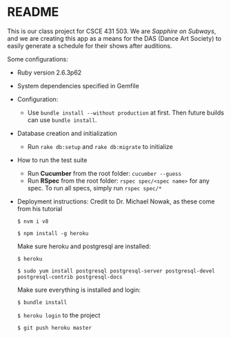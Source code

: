 # README

This is our class project for CSCE 431 503. We are _Sapphire on Subways_, and we
are creating this app as a means for the DAS (Dance Art Society) to easily
generate a schedule for their shows after auditions.

Some configurations:

* Ruby version 2.6.3p62

* System dependencies specified in Gemfile

* Configuration:
  - Use `bundle install --without production` at first. Then future builds
    can use `bundle install`.

* Database creation and initialization
  - Run `rake db:setup` and `rake db:migrate` to initialize

* How to run the test suite
  - Run __Cucumber__ from the root folder: `cucumber --guess`
  - Run __RSpec__ from the root folder: `rspec spec/<spec name>` for any spec. To run all specs, simply run `rspec spec/*`

* Deployment instructions: Credit to Dr. Michael Nowak, as these come from his tutorial
  
  `$ nvm i v8` 

  `$ npm install -g heroku`

  Make sure heroku and postgresql are installed:

  `$ heroku`

  `$ sudo yum install postgresql postgresql-server postgresql-devel postgresql-contrib postgresql-docs`

  Make sure everything is installed and login:

  `$ bundle install`

  `$ heroku login` to the project

  `$ git push heroku master`